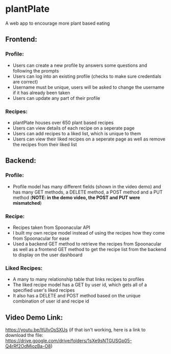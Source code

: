 # plantPlate
A web app to encourage more plant based eating

## Frontend:
### Profile:
- Users can create a new profile by answers some questions and following the prompts
- Users can log into an existing profile (checks to make sure credentials are correct)
- Username must be unique, users will be asked to change the username if it has already been taken
- Users can update any part of their profile

### Recipes:
- plantPlate houses over 650 plant based recipes
- Users can view details of each recipe on a seperate page
- Users can add recipes to a liked list, which is unique to them
- Users can view their liked recipes on a seperate page as well as remove the recipes from their liked list

## Backend:
### Profile:
- Profile model has many different fields (shown in the video demo) and has many GET methods, a DELETE method, a POST method and a PUT method (**NOTE: in the demo video, the POST and PUT were mismatched**)

### Recipe:
- Recipes taken from Spoonacular API
- I built my own recipe model instead of using the recipes how they come from Spoonacular for ease
- Used a backend GET method to retrieve the recipes from Spoonacular as well as a frontend GET method to get the recipe list from the backend to display on the user dashboard

### Liked Recipes:
- A many to many relationship table that links recipes to profiles
- The liked recipe model has a GET by user id, which gets all of a specified user's liked recipes
- It also has a DELETE and POST method based on the unique combination of user id and recipe id

## Video Demo Link:
https://youtu.be/ltUlvOsSXUs (if that isn't working, here is a link to download the file: https://drive.google.com/drive/folders/1sXe9sNTGUSGp05-Q4rRf2OdMiozBa-O8)
